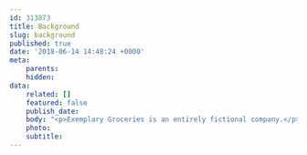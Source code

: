 ```yaml
---
id: 313873
title: Background
slug: background
published: true
date: '2018-06-14 14:48:24 +0000'
meta:
    parents: 
    hidden: 
data:
    related: []
    featured: false
    publish_date: 
    body: "<p>Exemplary Groceries is an entirely fictional company.</p>"
    photo: 
    subtitle:
---
```



